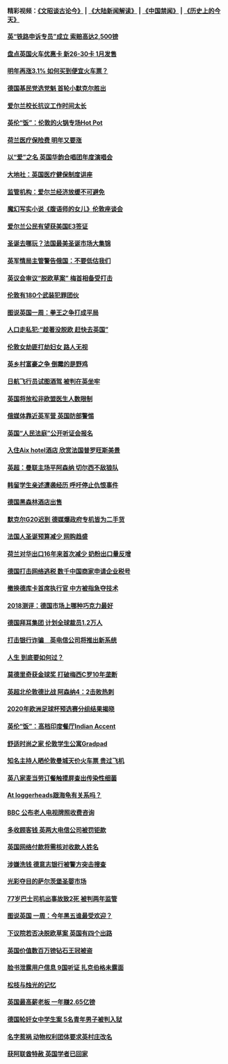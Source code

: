 #### 精彩视频：[《文昭谈古论今》](https://github.com/gfw-breaker/wenzhao/blob/master/README.md?t=12090630) | [《大陆新闻解读》](https://github.com/gfw-breaker/ntdtv-comedy/blob/master/README.md?t=12090630) | [《中国禁闻》](https://github.com/gfw-breaker/ntdtv-news/blob/master/README.md?t=12090630) | [《历史上的今天》](https://github.com/gfw-breaker/today-in-history/blob/master/README.md?t=12090630) 

#### [英“铁路申诉专员”成立 索赔高达2,500镑](../pages/nsc974/n10899001.md?t=12090630) 

#### [盘点英国火车优惠卡 新26-30卡 1月发售](../pages/nsc974/n10898992.md?t=12090630) 

#### [明年再涨3.1%   如何买到便宜火车票？](../pages/nsc974/n10898985.md?t=12090630) 

#### [德国基民党选党魁 首轮小默克尔胜出](../pages/nsc974/n10897678.md?t=12090630) 

#### [爱尔兰校长抗议工作时间太长](../pages/nsc974/n10897164.md?t=12090630) 

#### [英伦“饭”：伦敦的火锅专场Hot Pot](../pages/nsc974/n10897146.md?t=12090630) 

#### [荷兰医疗保险费 明年又要涨](../pages/nsc974/n10897113.md?t=12090630) 

#### [以“爱”之名 英国华韵合唱团年度演唱会](../pages/nsc974/n10897132.md?t=12090630) 

#### [大地社：英国医疗健保制度讲座](../pages/nsc974/n10897109.md?t=12090630) 

#### [监管机构：爱尔兰经济放缓不可避免](../pages/nsc974/n10897047.md?t=12090630) 

#### [魔幻写实小说《腹语师的女儿》伦敦座谈会](../pages/nsc974/n10897070.md?t=12090630) 

#### [爱尔兰公民有望获美国E3签证](../pages/nsc974/n10896956.md?t=12090630) 

#### [圣诞去哪玩？法国最美圣诞市场大集锦](../pages/nsc974/n10895365.md?t=12090630) 

#### [英军情局主管警告俄国：不要低估我们](../pages/nsc974/n10895238.md?t=12090630) 

#### [英议会审议“脱欧草案” 梅首相备受打击](../pages/nsc974/n10895260.md?t=12090630) 

#### [伦敦有180个武装犯罪团伙](../pages/nsc974/n10895487.md?t=12090630) 

#### [图说英国一周：拳王之争打成平局](../pages/nsc974/n10895330.md?t=12090630) 

#### [人口走私犯:“趁著没脱欧 赶快去英国”](../pages/nsc974/n10895316.md?t=12090630) 

#### [伦敦女劫匪打劫妇女 路人无视](../pages/nsc974/n10895309.md?t=12090630) 

#### [英乡村富豪之争  倒霉的是野鸡](../pages/nsc974/n10895305.md?t=12090630) 

#### [日航飞行员试图酒驾  被判在英坐牢](../pages/nsc974/n10895291.md?t=12090630) 

#### [英国将放松非欧盟医生人数限制](../pages/nsc974/n10895286.md?t=12090630) 

#### [俄媒体靠近英军营 英国防部警惕](../pages/nsc974/n10895265.md?t=12090630) 

#### [英国“人民法庭”公开听证会报名](../pages/nsc974/n10895219.md?t=12090630) 

#### [入住Aix hotel酒店 欣赏法国普罗旺斯美景](../pages/nsc974/n10894800.md?t=12090630) 

#### [英超：曼联主场平阿森纳 切尔西不敌狼队](../pages/nsc974/n10893786.md?t=12090630) 

#### [韩留学生亲述遭袭经历 呼吁停止仇恨事件](../pages/nsc974/n10893538.md?t=12090630) 

#### [德国黑森林酒店出售](../pages/nsc974/n10893286.md?t=12090630) 

#### [默克尔G20迟到 德媒爆政府专机皆为二手货](../pages/nsc974/n10892503.md?t=12090630) 

#### [法国人圣诞预算减少 网购趋盛](../pages/nsc974/n10892541.md?t=12090630) 

#### [荷兰对华出口16年来首次减少 奶粉出口量反增](../pages/nsc974/n10892601.md?t=12090630) 

#### [德国打击网络逃税 数千中国商家申请企业税号](../pages/nsc974/n10892430.md?t=12090630) 

#### [撤换德库卡首席执行官 中方被指急夺技术](../pages/nsc974/n10891177.md?t=12090630) 

#### [2018测评：德国市场上哪种巧克力最好](../pages/nsc974/n10891102.md?t=12090630) 

#### [德国拜耳集团 计划全球裁员1.2万人](../pages/nsc974/n10891082.md?t=12090630) 

#### [打击银行诈骗　英电信公司将推出新系统](../pages/nsc974/n10890987.md?t=12090630) 

#### [人生 到底要如何过？](../pages/nsc974/n10890980.md?t=12090630) 

#### [莫德里奇获金球奖 打破梅西C罗10年垄断](../pages/nsc974/n10890252.md?t=12090630) 

#### [英超北伦敦德比战 阿森纳4：2击败热刺](../pages/nsc974/n10887322.md?t=12090630) 

#### [2020年欧洲足球杯预选赛分组结果揭晓](../pages/nsc974/n10887348.md?t=12090630) 

#### [英伦“饭”：高档印度餐厅Indian Accent](../pages/nsc974/n10887152.md?t=12090630) 

#### [舒适时尚之家 伦敦学生公寓Gradpad](../pages/nsc974/n10887125.md?t=12090630) 

#### [知名主持人晒伦敦曼城天价火车票 贵过飞机](../pages/nsc974/n10887062.md?t=12090630) 

#### [英八家麦当劳订餐触摸屏查出传染性细菌](../pages/nsc974/n10886684.md?t=12090630) 

#### [At loggerheads跟海龟有关系吗？](../pages/nsc974/n10883586.md?t=12090630) 

#### [BBC 公布老人电视牌照收费咨询](../pages/nsc974/n10883556.md?t=12090630) 

#### [多收顾客钱 英两大电信公司被罚钜款](../pages/nsc974/n10883526.md?t=12090630) 

#### [英国网络付款将需核对收款人姓名](../pages/nsc974/n10883510.md?t=12090630) 

#### [涉嫌洗钱 德意志银行被警方突击搜查](../pages/nsc974/n10881516.md?t=12090630) 

#### [光彩夺目的萨尔茨堡圣婴市场](../pages/nsc974/n10881904.md?t=12090630) 

#### [77岁巴士司机出事故致2死 被判两年监管](../pages/nsc974/n10881843.md?t=12090630) 

#### [图说英国 一周：今年黑五谁最受欢迎？](../pages/nsc974/n10881815.md?t=12090630) 

#### [下议院若否决脱欧草案 英国有四个出路](../pages/nsc974/n10881130.md?t=12090630) 

#### [英国价值数百万镑钻石王冠被盗](../pages/nsc974/n10881169.md?t=12090630) 

#### [脸书泄露用户信息 9国听证 扎克伯格未露面](../pages/nsc974/n10881125.md?t=12090630) 

#### [松枝与烛光的记忆](../pages/nsc974/n10881139.md?t=12090630) 

#### [英国最高薪老板 一年赚2.65亿镑](../pages/nsc974/n10881230.md?t=12090630) 

#### [德国轮奸女中学生案 5名青年男子被判入狱](../pages/nsc974/n10880979.md?t=12090630) 

#### [名字惹祸  动物权利团体要求英村庄改名](../pages/nsc974/n10881160.md?t=12090630) 

#### [获阿联酋特赦 英国学者已回家](../pages/nsc974/n10881153.md?t=12090630) 


